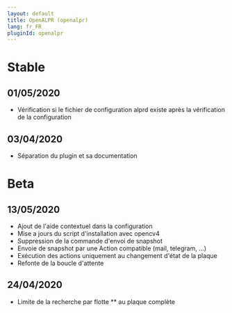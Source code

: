 ```yaml
---
layout: default
title: OpenALPR (openalpr)
lang: fr_FR
pluginId: openalpr
---
```


# Stable
## 01/05/2020
* Vérification si le fichier de configuration alprd existe après la vérification de la configuration
## 03/04/2020
* Séparation du plugin et sa documentation
# Beta
## 13/05/2020
* Ajout de l'aide contextuel dans la configuration
* Mise a jours du script d'installation avec opencv4
* Suppression de la commande d'envoi de snapshot
* Envoie de snapshot par une Action compatible (mail, telegram, ...)
* Exécution des actions uniquement au changement d'état de la plaque
* Refonte de la boucle d'attente
## 24/04/2020
* Limite de la recherche par flotte ** au plaque complète
